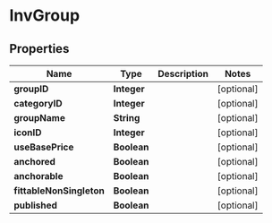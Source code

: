 
# InvGroup

## Properties
Name | Type | Description | Notes
------------ | ------------- | ------------- | -------------
**groupID** | **Integer** |  |  [optional]
**categoryID** | **Integer** |  |  [optional]
**groupName** | **String** |  |  [optional]
**iconID** | **Integer** |  |  [optional]
**useBasePrice** | **Boolean** |  |  [optional]
**anchored** | **Boolean** |  |  [optional]
**anchorable** | **Boolean** |  |  [optional]
**fittableNonSingleton** | **Boolean** |  |  [optional]
**published** | **Boolean** |  |  [optional]



